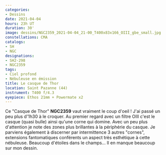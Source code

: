 ```yaml
---
categories:
- Dessins
date: 2021-04-04
hours: 23h UT
duration: 30'
image: dessins/NGC2359_2021-04-04_21-00_T400x83x166_OIII_gbe_small.jpg
constellations: CMA
catalogs:
- SH
- NGC
designations:
- SH2-298
- NGC2359
tags:
- Ciel profond
- Nébuleuse en émission
title: Le casque de Thor
location: Saint Pazanne (44)
instrument: T400 f/4.3
eyepiece: Ethos 21mm + Powermate x2
---
```

Ce "Casque de Thor" **NGC2359** vaut vraiment le coup d'oeil ! J'ai passé un peu plus d'1h30 à le croquer. Au premier regard avec un filtre OIII c'est le casque (quasi bulle) ainsi qu'une corne qui domine. Avec un peu plus d'attention je note des zones plus brillantes à la périphérie du casque. Je parviens également à discerner par intermittence 3 autres "cornes", extensions fantomatiques conférents un aspect très esthétique à cette nébuleuse. Beaucoup d'étoiles dans le champs... Il en manque beaucoup sur mon dessin.